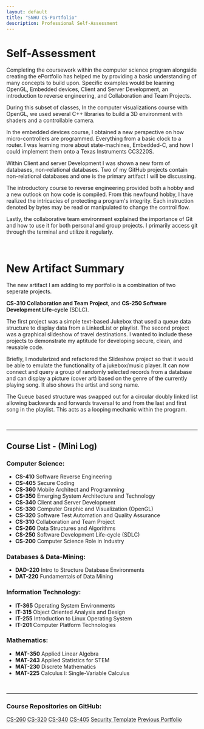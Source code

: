 ```yaml
---
layout: default
title: "SNHU CS-Portfolio"
description: Professional Self-Assessment
---
```



# Self-Assessment

Completing the coursework within the computer science program alongside
creating the ePortfolio has helped me by providing a basic understanding of
many concepts to build upon. Specific examples would be learning OpenGL,
Embedded devices, Client and Server Development, an introduction to
reverse engineering, and Collaboration and Team Projects.

During this subset of classes, In the computer visualizations course with
OpenGL, we used several C++ libraries to build a 3D environment with shaders
and a controllable camera.

In the embedded devices course, I obtained a new perspective on how
micro-controllers are programmed. Everything from a basic clock to a router.
I was learning more about state-machines, Embedded-C, and how I could implement
them onto a Texas Instruments CC3220S.

Within Client and server Development I was shown a new form of databases,
non-relational databases. Two of my GitHub projects contain non-relational
databases and one is the primary artifact I will be discussing.

The introductory course to reverse engineering provided both a hobby and a
new outlook on how code is compiled. From this newfound hobby, I have realized
the intricacies of protecting a program's integrity. Each instruction denoted by
bytes may be read or manipulated to change the control flow.

Lastly, the collaborative team environment explained the importance of Git and
how to use it for both personal and group projects. I primarily access git
through the terminal and utilize it regularly.

<br>

# New Artifact Summary

The new artifact I am adding to my portfolio is a combination of two seperate projects.

**CS-310 Collaboration and Team Project**, and
**CS-250 Software Development Life-cycle** (SDLC).

The first project was a simple text-based Jukebox that used a queue data
structure to display data from a LinkedList or playlist. The second project was
a graphical slideshow of travel destinations. I wanted to include these
projects to demonstrate my aptitude for developing secure, clean, and reusable
code.

Briefly, I modularized and refactored the Slideshow project so that it would be
able to emulate the functionality of a jukebox/music player. It can now connect
and query a group of randomly selected records from a database and can display
a picture (cover art) based on the genre of the currently playing song. It also
shows the artist and song name.

The Queue based structure was swapped out for a circular doubly linked list
allowing backwards and forwards traversal to and from the last and first song in
the playlist. This acts as a looping mechanic within the program.


<br>

<hr>

## Course List - (Mini Log)

### Computer Science:
- **CS-410** Software Reverse Engineering
- **CS-405** Secure Coding
- **CS-360** Mobile Architect and Programming
- **CS-350** Emerging System Architecture and Technology
- **CS-340** Client and Server Development
- **CS-330** Computer Graphic and Visualization (OpenGL)
- **CS-320** Software Test Automation and Quality Assurance
- **CS-310** Collaboration and Team Project
- **CS-260** Data Structures and Algorithms
- **CS-250** Software Development Life-cycle (SDLC)
- **CS-200** Computer Science Role in Industry

### Databases & Data-Mining:
- **DAD-220** Intro to Structure Database Environments
- **DAT-220** Fundamentals of Data Mining

### Information Technology:
- **IT-365** Operating System Environments
- **IT-315** Object Oriented Analysis and Design
- **IT-255** Introduction to Linux Operating System
- **IT-201** Computer Platform Technologies

### Mathematics:
- **MAT-350** Applied Linear Algebra
- **MAT-243** Applied Statistics for STEM
- **MAT-230** Discrete Mathematics
- **MAT-225** Calculus I: Single-Variable Calculus

<br>

<hr>

### Course Repositories on GitHub:

<a href="https://github.com/aplace1/CS-260" class="btn">CS-260<a>
<a href="https://github.com/aplace1/CS-320-ContactList" class="btn">CS-320<a>
<a href="https://github.com/aplace1/CS-340" class="btn">CS-340<a>
<a href="https://github.com/aplace1/CS-405" class="btn">CS-405<a>
<a href="./security_template" class="btn">Security Template<a>
<a href="./ePortfolio" class="btn">Previous Portfolio<a>
